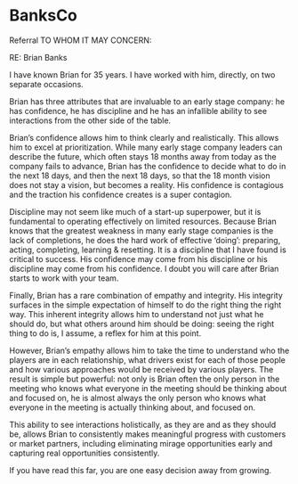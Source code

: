 # BanksCo
Referral
TO WHOM IT MAY CONCERN:

RE: Brian Banks


I have known Brian for 35 years. I have worked with him, directly, on two separate occasions.

Brian has three attributes that are invaluable to an early stage company: he has confidence, he has discipline and he has an infallible ability to see interactions from the other side of the table.

Brian’s confidence allows him to think clearly and realistically. This allows him to excel at prioritization. While many early stage company leaders can describe the future, which often stays 18 months away from today as the company fails to advance, Brian has the confidence to decide what to do in the next 18 days, and then the next 18 days, so that the 18 month vision does not stay a vision, but becomes a reality. His confidence is contagious and the traction his confidence creates is a super contagion. 

Discipline may not seem like much of a start-up superpower, but it is fundamental to operating effectively on limited resources. Because Brian knows that the greatest weakness in many early stage companies is the lack of completions, he does the hard work of effective ‘doing’: preparing, acting, completing, learning & resetting. It is a discipline that I have found is critical to success. His confidence may come from his discipline or his discipline may come from his confidence. I doubt you will care after Brian starts to work with your team.

Finally, Brian has a rare combination of empathy and integrity. His integrity surfaces in the simple expectation of himself to do the right thing the right way. This inherent integrity allows him to understand not just what he should do, but what others around him should be doing: seeing the right thing to do is, I assume, a reflex for him at this point.

However, Brian’s empathy allows him to take the time to understand who the players are in each relationship, what drivers exist for each of those people and how various approaches would be received by various players. The result is simple but powerful: not only is Brian often the only person in the meeting who knows what everyone in the meeting should be thinking about and focused on, he is almost always the only person who knows what everyone in the meeting is actually thinking about, and focused on. 

This ability to see interactions holistically, as they are and as they should be, allows Brian to consistently makes meaningful progress with customers or market partners, including eliminating mirage opportunities early and capturing real opportunities consistently.

If you have read this far, you are one easy decision away from growing.  
